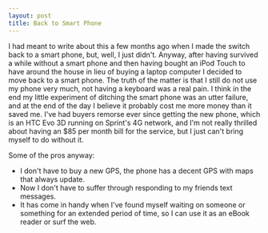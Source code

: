 ```yaml
---
layout: post
title: Back to Smart Phone
---
```


I had meant to write about this a few months ago when I made the switch back to a smart phone, but, well, I just didn't. Anyway, after having survived a while without a smart phone and then having bought an iPod Touch to have around the house in lieu of buying a laptop computer I decided to move back to a smart phone. The truth of the matter is that I still do not use my phone very much, not having a keyboard was a real pain. I think in the end my little experiment of ditching the smart phone was an utter failure, and at the end of the day I believe it probably cost me more money than it saved me. I've had buyers remorse ever since getting the new phone, which is an HTC Evo 3D running on Sprint's 4G network, and I'm not really thrilled about having an $85 per month bill for the service, but I just can't bring myself to do without it.

Some of the pros anyway:

- I don't have to buy a new GPS, the phone has a decent GPS with maps that always update.
- Now I don't have to suffer through responding to my friends text messages.
- It has come in handy when I've found myself waiting on someone or something for an extended period of time, so I can use it as an eBook reader or surf the web.